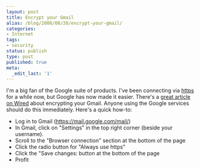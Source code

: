 ```yaml
---
layout: post
title: Encrypt your Gmail
alias: /blog/2008/08/20/encrypt-your-gmail/
categories:
- Internet
tags:
- security
status: publish
type: post
published: true
meta:
  _edit_last: '1'
---
```

I'm a big fan of the Google suite of products. I've been connecting via <a title="https on wikipedia" href="https://en.wikipedia.org/wiki/Https" target="_blank">https</a> for a while now, but Google has now made it easier. There's a <a title="Encrypt your Gmail!" href="https://www.webmonkey.com/blog/Why_You_Should_Turn_Gmail_s_SSL_Feature_On_Now" target="_blank">great article on Wired</a> about encrypting your Gmail. Anyone using the Google services should do this immediately. Here's a quick how-to:

 * Log in to Gmail (<a title="GMAIL!" href="https://mail.google.com/mail/" target="_blank">https://mail.google.com/mail/</a>)
 * In Gmail, click on "Settings" in the top right corner (beside your username).
 * Scroll to the "Browser connection" section at the bottom of the page
 * Click the radio button for "Always use https"
 * Click the "Save changes: button at the bottom of the page
 * Profit
